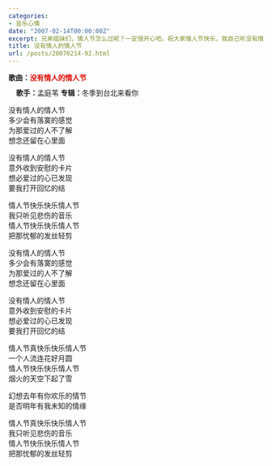 ```yaml
---
categories:
- 音乐心情
date: "2007-02-14T00:00:00Z"
excerpt: 兄弟姐妹们，情人节怎么过呢？一定很开心吧。祝大家情人节快乐，我自己听没有情人节的情人这悲伤的音乐。
title: 没有情人的情人节
url: /posts/20070214-92.html
---
```

<div class="BlueBG">
  <strong>歌曲：</strong><strong><font style="COLOR: #e10900">没有情人的情人节</font></strong>
</div>

<div style="PADDING-LEFT: 15px; PADDING-TOP: 10px">
  <strong>歌手：</strong>孟庭苇 <strong>专辑：</strong>冬季到台北来看你
</div>

没有情人的情人节  
多少会有落寞的感觉  
为那爱过的人不了解  
想念还留在心里面

没有情人的情人节  
意外收到安慰的卡片  
想必爱过的心已发现  
要我打开回忆的结

情人节快乐快乐情人节  
我只听见悲伤的音乐  
情人节快乐快乐情人节  
把那忧郁的发丝轻剪

没有情人的情人节  
多少会有落寞的感觉  
为那爱过的人不了解  
想念还留在心里面

没有情人的情人节  
意外收到安慰的卡片  
想必爱过的心已发现  
要我打开回忆的结

情人节真快乐快乐情人节  
一个人流连花好月圆  
情人节快乐快乐情人节  
烟火的天空下起了雪

幻想去年有你欢乐的情节  
是否明年有我未知的情缘

情人节真快乐快乐情人节  
我只听见悲伤的音乐  
情人节快乐快乐情人节  
把那忧郁的发丝轻剪